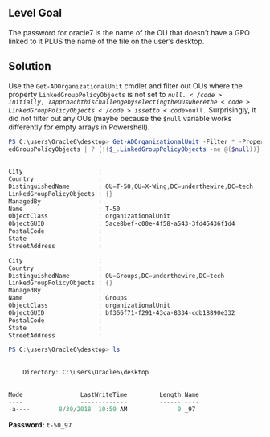 ## Level Goal
The password for oracle7 is the name of the OU that doesn’t have a GPO linked to it PLUS the name of the file on the user’s desktop.

## Solution
Use the <code>Get-ADOrganizationalUnit</code> cmdlet and filter out OUs where the property <code>LinkedGroupPolicyObjects</code> is not set to <code>$null.</code> Initially, I approach this challenge by selecting the OUs where the <code>LinkedGroupPolicyObjects</code> is set to <code>$null.</code> Surprisingly, it did not filter out any OUs (maybe because the <code>$null</code> variable works differently for empty arrays in Powershell). 
```powershell
PS C:\users\Oracle6\desktop> Get-ADOrganizationalUnit -Filter * -Properties Link
edGroupPolicyObjects | ? {!($_.LinkedGroupPolicyObjects -ne @($null))}          
                                                                                
                                                                                
City                     :                                                      
Country                  :                                                      
DistinguishedName        : OU=T-50,OU=X-Wing,DC=underthewire,DC=tech            
LinkedGroupPolicyObjects : {}                                                   
ManagedBy                :                                                      
Name                     : T-50                                                 
ObjectClass              : organizationalUnit                                   
ObjectGUID               : 5ace8bef-c00e-4f58-a543-3fd45436f1d4                 
PostalCode               :                                                      
State                    :                                                      
StreetAddress            :

City                     :                                                      
Country                  :                                                      
DistinguishedName        : OU=Groups,DC=underthewire,DC=tech                    
LinkedGroupPolicyObjects : {}                                                   
ManagedBy                :                                                      
Name                     : Groups                                               
ObjectClass              : organizationalUnit                                   
ObjectGUID               : bf366f71-f291-43ca-8334-cdb18890e332                 
PostalCode               :                                                      
State                    :                                                      
StreetAddress            :

PS C:\users\Oracle6\desktop> ls                                                 
                                                                                
                                                                                
    Directory: C:\users\Oracle6\desktop                                         
                                                                                
                                                                                
Mode                LastWriteTime         Length Name                           
----                -------------         ------ ----                           
-a----        8/30/2018  10:50 AM              0 _97                                                              
```
<strong>Password:</strong> <code>t-50_97</code>
